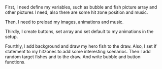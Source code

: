 First, I need define my variables, such as bubble and fish picture array and other pictures I need, also there are some hit zone position and music.

Then, I need to preload my images, animations and music.

Thirdly, I create buttons, set array and set default to my animations in the setup.

Fourthly, I add background and draw my hero fish to the draw. Also, I set if statement to my hitzones to add some interesting scenarios. Then I add random target fishes and to the draw. And write bubble and button functions.
